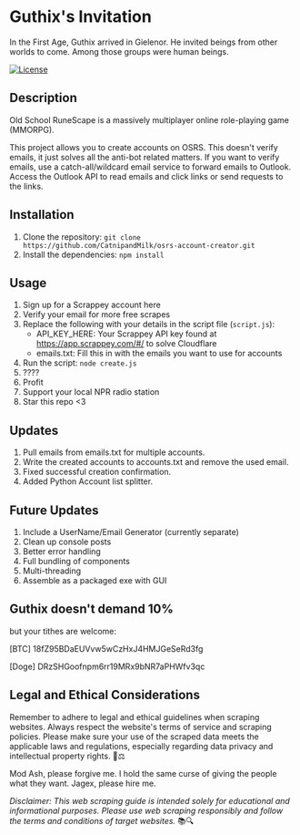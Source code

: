 # Guthix's Invitation

In the First Age, Guthix arrived in Gielenor. He invited beings from other worlds to come. Among those groups were human beings.

[![License](https://img.shields.io/badge/license-MIT-blue.svg)](LICENSE)

## Description

Old School RuneScape is a massively multiplayer online role-playing game (MMORPG).

This project allows you to create accounts on OSRS. This doesn't verify emails, it just solves all the anti-bot related matters.
If you want to verify emails, use a catch-all/wildcard email service to forward emails to Outlook. Access the Outlook API to read emails and click links or send requests to the links.

## Installation

1. Clone the repository: `git clone https://github.com/CatnipandMilk/osrs-account-creator.git`
2. Install the dependencies: `npm install`

## Usage
1. Sign up for a Scrappey account here
2. Verify your email for more free scrapes
3. Replace the following with your details in the script file (`script.js`):
   - API_KEY_HERE: Your Scrappey API key found at https://app.scrappey.com/#/ to solve Cloudflare
   - emails.txt: Fill this in with the emails you want to use for accounts
4. Run the script: `node create.js`
5. ????
6. Profit
7. Support your local NPR radio station
8. Star this repo <3

## Updates
1. Pull emails from emails.txt for multiple accounts.
2. Write the created accounts to accounts.txt and remove the used email.
3. Fixed successful creation confirmation.
4. Added Python Account list splitter.


## Future Updates
1. Include a UserName/Email Generator (currently separate)
2. Clean up console posts
3. Better error handling
4. Full bundling of components
5. Multi-threading
6. Assemble as a packaged exe with GUI
   

## Guthix doesn't demand 10%
but your tithes are welcome: 

[BTC] 18fZ95BDaEUVvw5wCzHxJ4HMJGeSeRd3fg 

[Doge] DRzSHGoofnpm6rr19MRx9bNR7aPHWfv3qc


## Legal and Ethical Considerations

Remember to adhere to legal and ethical guidelines when scraping websites. Always respect the website's terms of service and scraping policies. Please make sure your use of the scraped data meets the applicable laws and regulations, especially regarding data privacy and intellectual property rights. 🚫⚖️

Mod Ash, please forgive me. I hold the same curse of giving the people what they want.
Jagex, please hire me.

*Disclaimer: This web scraping guide is intended solely for educational and informational purposes. Please use web scraping responsibly and follow the terms and conditions of target websites.* 📚🔍


